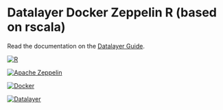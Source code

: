 # Datalayer Docker Zeppelin R (based on rscala)

Read the documentation on the [Datalayer Guide](http://platform.datalayer.io/guide/docker/zeppelin-rscala).

[![R](http://platform.datalayer.io/ext/images/logo-R-200.png)](http://cran.r-project.org)

[![Apache Zeppelin](http://platform.datalayer.io/ext/images/logo-zeppelin-small.png)](http://zeppelin.incubator.apache.org)

[![Docker](http://platform.datalayer.io/ext/images/docker-logo-small.png)](https://www.docker.com/)

[![Datalayer](http://platform.datalayer.io/ext/images/logo_horizontal_072ppi.png)](http://datalayer.io)
